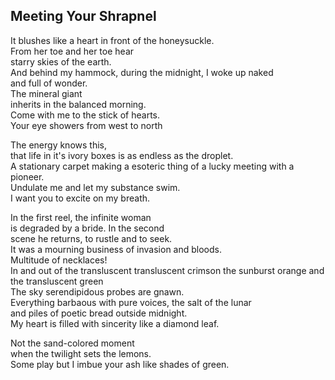 Meeting Your Shrapnel
---------------------
It blushes like a heart in front of the honeysuckle.  
From her toe and her toe hear  
starry skies of the earth.  
And behind my hammock, during the midnight, I woke up naked  
and full of wonder.  
The mineral giant  
inherits in the balanced morning.  
Come with me to the stick of hearts.  
Your eye showers from west to north  
  
The energy knows this,  
that life in it's ivory boxes is as endless as the droplet.  
A stationary carpet making a esoteric thing of a lucky meeting with a pioneer.  
Undulate me and let my substance swim.  
I want you to excite on my breath.  
  
In the first reel, the infinite woman  
is degraded by a bride. In the second  
scene he returns, to rustle and to seek.  
It was a mourning business of invasion and bloods.  
Multitude of necklaces!  
In and out of the transluscent transluscent crimson the sunburst orange and the transluscent green  
The sky serendipidous probes are gnawn.  
Everything barbaous with pure voices, the salt of the lunar  
and piles of poetic bread outside midnight.  
My heart is filled with sincerity like a diamond leaf.  
  
Not the sand-colored moment  
when the twilight sets the lemons.  
Some play but I imbue your ash like shades of green.  
